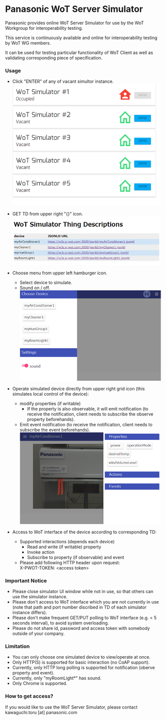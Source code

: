 # Panasonic WoT Server Simulator


Panasonic provides online WoT Server Simulator for use by the WoT Workgroup for interoperability testing.

This service is continuously available and online for interoperability testing by WoT WG members.

It can be used for testing particular functionality of WoT Client as well as validating corresponding piece of specification.

### Usage
- Click "ENTER" of any of vacant simultor instance.
![panasonic-sim-choose-instance](./IMAGES/panasonic-sim-choose-instance.png)

- GET TD from upper right "{}" icon.
![panasonic-sim-choose-td](./IMAGES/panasonic-sim-choose-td.png)

- Choose menu from upper left hamburger icon.
  - Select device to simulate.
  - Sound on / off.
  ![panasonic-sim-choose-device](./IMAGES/panasonic-sim-choose-device.png)

- Operate simulated device directly from upper right grid icon (this simulates local control of the device):
  - modify properties (if writable)
    - If the property is also observable, it will emit notification (to receive the notification, client needs to subscribe the observe property beforehands).
  - Emit event notification (to receive the notification, client needs to subscribe the event beforehands).
  ![panasonic-sim-choose-interaction](./IMAGES/panasonic-sim-choose-interaction.png)

- Access to WoT interface of the device according to corresponding TD:
  - Supported interactions (depends each device)
    - Read and write (if writable) property
    - Invoke action
    - Subscribe to property (if observable) and event
  - Please add following HTTP header upon request:  
    X-PWOT-TOKEN: \<access token>


### Important Notice
- Please close simulator UI window while not in use, so that others can use the simulator instance.
- Please don't access to WoT interface which you are not currently in use (note that path and port number discribed in TD of each simulator instance differs).
- Please don't make frequent GET/PUT polling to WoT interface (e.g. < 5 seconds interval), to avoid system overloading.
- Please do not share id, password and access token with somebody outside of your company.

### Limitation
- You can only choose one simulated device to view/operate at once.
- Only HTTP(S) is supported for basic interaction (no CoAP support).
- Currently, only HTTP long polling is supported for notification (oberve property and event).
- Currently, only "myRoomLight*" has sound.
- Only Chrome is supported.

### How to get access?
If you would like to use the WoT Server Simulator, please contact kawaguchi.toru [at] panasonic.com
